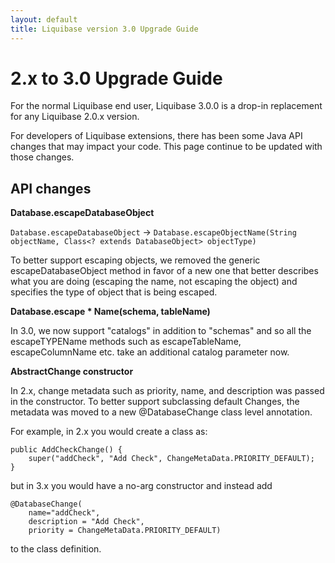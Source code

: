 ```yaml
---
layout: default
title: Liquibase version 3.0 Upgrade Guide
---
```


# 2.x to 3.0 Upgrade Guide #

For the normal Liquibase end user, Liquibase 3.0.0 is a drop-in replacement for any Liquibase 2.0.x version.

For developers of Liquibase extensions, there has been some Java API changes that may impact your code. This page continue to be updated with those changes.

## API changes ##

**Database.escapeDatabaseObject**

`Database.escapeDatabaseObject` -> `Database.escapeObjectName(String objectName, Class<? extends DatabaseObject> objectType)`

To better support escaping objects, we removed the generic escapeDatabaseObject method in favor of a new one that better describes what you are doing (escaping the name, not escaping the object) and specifies the type of object that is being escaped.

**Database.escape * Name(schema, tableName)**

In 3.0, we now support "catalogs" in addition to "schemas" and so all the escapeTYPEName methods such as escapeTableName, escapeColumnName etc. take an additional catalog parameter now.

**AbstractChange constructor**

In 2.x, change metadata such as priority, name, and description was passed in the constructor. To better support subclassing default Changes, the metadata was moved to a new @DatabaseChange class level annotation.

For example, in 2.x you would create a class as:

    public AddCheckChange() {
        super("addCheck", "Add Check", ChangeMetaData.PRIORITY_DEFAULT);
    }


but in 3.x you would have a no-arg constructor and instead add

    @DatabaseChange(
        name="addCheck",
        description = "Add Check",
        priority = ChangeMetaData.PRIORITY_DEFAULT)

to the class definition.

